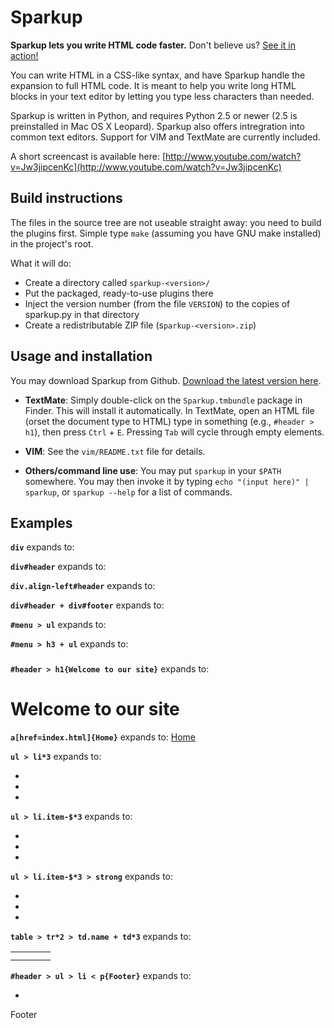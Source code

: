 Sparkup
=======

**Sparkup lets you write HTML code faster.** Don't believe us?
[See it in action!](http://www.youtube.com/watch?v=Jw3jipcenKc)

You can write HTML in a CSS-like syntax, and have Sparkup handle the expansion to full HTML
code. It is meant to help you write long HTML blocks in your text editor by letting you
type less characters than needed.

Sparkup is written in Python, and requires Python 2.5 or newer (2.5 is preinstalled in 
Mac OS X Leopard). Sparkup also offers intregration into common text editors. Support for VIM
and TextMate are currently included.

A short screencast is available here: 
[http://www.youtube.com/watch?v=Jw3jipcenKc](http://www.youtube.com/watch?v=Jw3jipcenKc)

Build instructions
------------------

The files in the source tree are not useable straight away: you need to build the plugins
first. Simple type `make` (assuming you have GNU make installed) in the project's root.

What it will do:

 - Create a directory called `sparkup-<version>/`
 - Put the packaged, ready-to-use plugins there
 - Inject the version number (from the file `VERSION`) to the copies of sparkup.py in that directory
 - Create a redistributable ZIP file (s`parkup-<version>.zip`)

Usage and installation
----------------------
You may download Sparkup from Github. [Download the latest version here](http://github.com/rstacruz/sparkup/downloads).

 - **TextMate**: Simply double-click on the `Sparkup.tmbundle` package in Finder. This
   will install it automatically. In TextMate, open an HTML file (orset the document type to
   HTML) type in something (e.g., `#header > h1`), then press `Ctrl` + `E`. Pressing `Tab`
   will cycle through empty elements.

 - **VIM**: See the `vim/README.txt` file for details.

 - **Others/command line use**: You may put `sparkup` in your `$PATH` somewhere. You may then
   invoke it by typing `echo "(input here)" | sparkup`, or `sparkup --help` for a list of commands.


Examples
--------

**`div`** expands to:
    <div></div>

**`div#header`** expands to:
    <div id="header"></div>

**`div.align-left#header`** expands to:
    <div id="header" class="align-left"></div>

**`div#header + div#footer`** expands to:
    <div id="header"></div>
    <div id="footer"></div>

**`#menu > ul`** expands to:
    <div id="menu">
        <ul></ul>
    </div>

**`#menu > h3 + ul`** expands to:
    <div id="menu">
        <h3></h3>
        <ul></ul>
    </div>

**`#header > h1{Welcome to our site}`** expands to:
    <div id="header">
        <h1>Welcome to our site</h1>
    </div>

**`a[href=index.html]{Home}`** expands to:
    <a href="index.html">Home</a>

**`ul > li*3`** expands to:
    <ul>
        <li></li>
        <li></li>
        <li></li>
    </ul>

**`ul > li.item-$*3`** expands to:
    <ul>
        <li class="item-1"></li>
        <li class="item-2"></li>
        <li class="item-3"></li>
    </ul>

**`ul > li.item-$*3 > strong`** expands to:
    <ul>
        <li class="item-1"><strong></strong></li>
        <li class="item-2"><strong></strong></li>
        <li class="item-3"><strong></strong></li>
    </ul>

**`table > tr*2 > td.name + td*3`** expands to:
    <table>
        <tr>
            <td class="name"></td>
            <td></td>
            <td></td>
            <td></td>
        </tr>
        <tr>
            <td class="name"></td>
            <td></td>
            <td></td>
            <td></td>
        </tr>
    </table>

**`#header > ul > li < p{Footer}`** expands to:
    <!-- The < symbol goes back up the parent; i.e., the opposite of >. -->
    <div id="header">
        <ul>
            <li></li>
        </ul>
        <p>Footer</p>
    </div>


